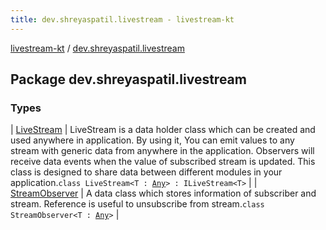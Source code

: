 ```yaml
---
title: dev.shreyaspatil.livestream - livestream-kt
---
```


[livestream-kt](../index.html) / [dev.shreyaspatil.livestream](./index.html)

## Package dev.shreyaspatil.livestream

### Types

| [LiveStream](-live-stream/index.html) | LiveStream is a data holder class which can be created and used anywhere in application. By using it, You can emit values to any stream with generic data from anywhere in the application. Observers will receive data events when the value of subscribed stream is updated. This class is designed to share data between different modules in your application.`class LiveStream<T : `[`Any`](https://kotlinlang.org/api/latest/jvm/stdlib/kotlin/-any/index.html)`> : ILiveStream<T>` |
| [StreamObserver](-stream-observer/index.html) | A data class which stores information of subscriber and stream. Reference is useful to unsubscribe from stream.`class StreamObserver<T : `[`Any`](https://kotlinlang.org/api/latest/jvm/stdlib/kotlin/-any/index.html)`>` |

